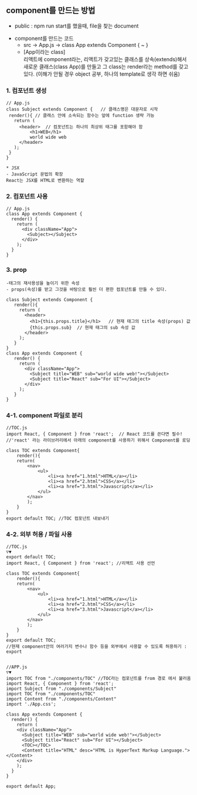 ## component를 만드는 방법

- public : npm run start를 했을때, file을 찾는 document


* component를 만드는 코드
  - src -> App.js -> class App extends Component { ~ }
  - [App이라는 class]<br>
리액트에 component라는,  리액트가 갖고있는 클래스를 상속(extends)해서 새로운 클래스(class App)를 만들고 
그 class는 render라는 method를 갖고 있다. (이해가 안될 경우 object 공부, 하나의 template로 생각 하면 쉬움)



### 1. 컴포넌트 생성
 ```
// App.js
class Subject extends Component {	// 클래스명은 대문자로 시작
  render(){	// 클래스 안에 소속되는 함수는 앞에 function 생략 가능
    return (
      <header>	// 컴포넌트는 하나의 최상위 태그를 포함해야 함
          <h1>WEB</h1>
          world wide web
      </header>
    );
  }
}

* JSX
- JavaScript 문법의 확장
React는 JSX를 HTML로 변환하는 역할
```

### 2. 컴포넌트 사용
```
// App.js
class App extends Component {
  render() {
    return (
      <div className="App">
        <Subject></Subject>
      </div>
    );
  }
}
```

### 3. prop
 ```
-태그의 재사용성을 높이기 위한 속성
- props(속성)를 받고 그것을 바탕으로 훨씬 더 편한 컴포넌트를 만들 수 있다.

class Subject extends Component {
    render(){
      return (
        <header>
          <h1>{this.props.title}</h1>	// 현재 태그의 title 속성(props) 값
          {this.props.sub}	// 현재 태그의 sub 속성 값
        </header>
      );
    }
}
class App extends Component {
    render() {
      return (
        <div className="App">
          <Subject title="WEB" sub="world wide web!"></Subject>
          <Subject title="React" sub="For UI"></Subject>
        </div>
      );
    }
}
 ```

### 4-1. component 파일로 분리
```
//TOC.js
import React, { Component } from 'react';  // React 코드를 쓴다면 필수!
//'react' 라는 라이브러리에서 아래의 component를 사용하기 위해서 Component를 로딩

class TOC extends Component{
    render(){
    return(
        <nav>
            <ul>
                <li><a href="1.html">HTML</a></li>
                <li><a href="2.html">CSS</a></li>
                <li><a href="3.html">Javascript</a></li>
            </ul>
        </nav>
        );
    }
}
export default TOC; //TOC 컴포넌트 내보내기
```

### 4-2. 외부 허용 / 파일 사용
```
//TOC.js
▽▼
export default TOC;
import React, { Component } from 'react'; //리액트 사용 선언

class TOC extends Component{
    render(){
    return(
        <nav>
            <ul>
                <li><a href="1.html">HTML</a></li>
                <li><a href="2.html">CSS</a></li>
                <li><a href="3.html">Javascript</a></li>
            </ul>
        </nav>
        );
    }
}
export default TOC;
//현재 component안의 여러가지 변수나 함수 등을 외부에서 사용할 수 있도록 허용하기 : export


//APP.js
▽▼
import TOC from "./components/TOC" //TOC라는 컴포넌트를 from 경로 에서 불러옴
import React, { Component } from 'react';
import Subject from "./components/Subject"
import TOC from "./components/TOC"
import Content from "./components/Content"
import './App.css';

class App extends Component {
  render() {
    return (
    <div className="App">
      <Subject title="WEB" sub="world wide web!"></Subject>
      <Subject title="React" sub="For UI"></Subject>
      <TOC></TOC>
      <Content title="HTML" desc="HTML is HyperText Markup Language."></Content>
    </div>
    );
  }
}

export default App;

```

